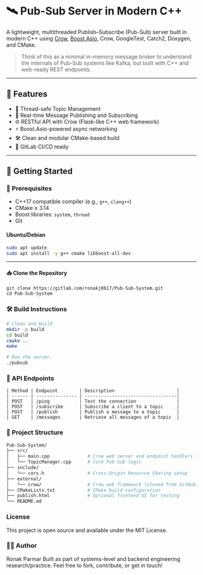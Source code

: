 # 🛰️ Pub-Sub Server in Modern C++

A lightweight, multithreaded Publish–Subscribe (Pub-Sub) server built in modern C++ using [Crow](https://github.com/CrowCpp/crow), [Boost.Asio](https://www.boost.org/doc/libs/1_82_0/doc/html/boost_asio.html), Crow, GoogleTest, Catch2, Doxygen, and CMake.

> Think of this as a minimal in-memory message broker to understand the internals of Pub-Sub systems like Kafka, but built with C++ and web-ready REST endpoints.

---

## 📌 Features

- 🧵 Thread-safe Topic Management
- 🔔 Real-time Message Publishing and Subscribing
- 🌐 RESTful API with Crow (Flask-like C++ web framework)
- ⚡ Boost.Asio-powered async networking
- 🛠️ Clean and modular CMake-based build
- 🔁 GitLab CI/CD ready

---

## 🚀 Getting Started

### 🔧 Prerequisites

- C++17 compatible compiler (e.g., `g++`, `clang++`)
- CMake ≥ 3.14
- Boost libraries: `system`, `thread`
- Git

#### Ubuntu/Debian

```bash
sudo apt update
sudo apt install -y g++ cmake libboost-all-dev

```
---
#### 📥 Clone the Repository
```
git clone https://gitlab.com/ronakj8617/Pub-Sub-System.git
cd Pub-Sub-System
```

### 🛠️ Build Instructions

```bash
# Clean and build
mkdir -p build
cd build
cmake ..
make

# Run the server
./pubsub
```

### 📡 API Endpoints

``` 
| Method | Endpoint        | Description                       |
| ------ | --------------- | ----------------------------------|
| POST   | /ping           | Test the connection               |
| POST   | /subscribe      | Subscribe a client to a topic     |
| POST   | /publish        | Publish a message to a topic      |
| GET    | /messages       | Retrieve all messages of a topic  |

```

### 📁 Project Structure

``` graphql
Pub-Sub-System/
├── src/
│   ├── main.cpp              # Crow web server and endpoint handlers
│   └── TopicManager.cpp      # Core Pub-Sub logic
├── include/
│   └── cors.h                # Cross-Origin Resource Sharing setup
├── external/
│   └── crow/                 # Crow web framework (cloned from GitHub)
├── CMakeLists.txt            # CMake build configuration
├── publish.html              # Optional frontend UI for testing
└── README.md

```

### License
This project is open source and available under the MIT License.

### 🙋‍♂️ Author
Ronak Parmar
Built as part of systems-level and backend engineering research/practice.
Feel free to fork, contribute, or get in touch!
